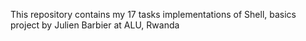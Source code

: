 This repository contains my 17 tasks implementations of Shell, basics project by Julien Barbier at ALU, Rwanda

